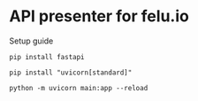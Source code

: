 # API presenter for felu.io

Setup guide

`
pip install fastapi
`

`
pip install "uvicorn[standard]"
`

`
python -m uvicorn main:app --reload
`